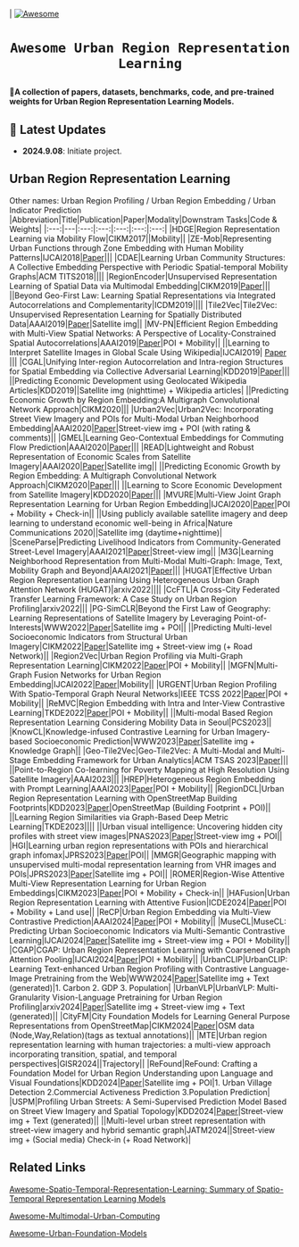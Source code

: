 |<!-- [![Maintenance](https://img.shields.io/badge/Maintained%3F-yes-green.svg)](https://github.com/Jack-bo1220/Awesome-Remote-Sensing-Foundation-Models/graphs/commit-activity) -->
[![Awesome](https://cdn.rawgit.com/sindresorhus/awesome/d7305f38d29fed78fa85652e3a63e154dd8e8829/media/badge.svg)](https://github.com/Jack-bo1220/Awesome-Remote-Sensing-Foundation-Models)
<!-- <img alt="GitHub watchers" src="https://img.shields.io/github/watchers/Jack-bo1220/Awesome-Remote-Sensing-Foundation-Models?style=social"> <img alt="GitHub stars" src="https://img.shields.io/github/stars/Jack-bo1220/Awesome-Remote-Sensing-Foundation-Models?style=social"> <img alt="GitHub forks" src="https://img.shields.io/github/forks/Jack-bo1220/Awesome-Remote-Sensing-Foundation-Models?style=social"> -->

# <p align=center>`Awesome Urban Region Representation Learning`</p>

:star2:**A collection of papers, datasets, benchmarks, code, and pre-trained weights for Urban Region Representation Learning Models.**

## 📢 Latest Updates
<!-- :fire::fire::fire: Last Updated on 2024.08.19 :fire::fire::fire: -->

- **2024.9.08**: Initiate project.

## Urban Region Representation Learning
Other names: Urban Region Profiling / Urban Region Embedding / Urban Indicator Prediction
|Abbreviation|Title|Publication|Paper|Modality|Downstram Tasks|Code & Weights|
|:---:|---|:---:|:---:|:---:|:---:|:---:|
|HDGE|Region Representation Learning via Mobility Flow|CIKM2017||Mobility||
|ZE-Mob|Representing Urban Functions through Zone Embedding with Human Mobility Patterns|IJCAI2018|[Paper](https://www.ijcai.org/Proceedings/2018/0545.pdf)|||
|CDAE|Learning Urban Community Structures: A Collective Embedding Perspective with Periodic Spatial-temporal Mobility Graphs|ACM TITS2018||||
|RegionEncoder|Unsupervised Representation Learning of Spatial Data via Multimodal Embedding|CIKM2019|[Paper](https://dl.acm.org/doi/pdf/10.1145/3357384.3358001)|||
||Beyond Geo-First Law: Learning Spatial Representations via Integrated Autocorrelations and Complementarity|ICDM2019||||
|Tile2Vec|Tile2Vec: Unsupervised Representation Learning for Spatially Distributed Data|AAAI2019|[Paper](https://dl.acm.org/doi/pdf/10.1609/aaai.v33i01.33013967)|Satellite img||
|MV-PN|Efficient Region Embedding with Multi-View Spatial Networks: A Perspective of Locality-Constrained Spatial Autocorrelations|AAAI2019|[Paper](https://dl.acm.org/doi/pdf/10.1609/aaai.v33i01.3301906)|POI + Mobility||
||Learning to Interpret Satellite Images in Global Scale Using Wikipedia|IJCAI2019|          [Paper](https://arxiv.org/pdf/1905.02506)           |||
|CGAL|Unifying Inter-region Autocorrelation and Intra-region Structures for Spatial Embedding via Collective Adversarial Learning|KDD2019|[Paper]([dl.acm.org/doi/pdf/10.1145/3292500.3330972](https://dl.acm.org/doi/pdf/10.1145/3292500.3330972))|||
||Predicting Economic Development using Geolocated Wikipedia Articles|KDD2019||Satellite img (nighttime) + Wikipedia articles|
||Predicting Economic Growth by Region Embedding:A Multigraph Convolutional Network Approach|CIKM2020|||
|Urban2Vec|Urban2Vec: Incorporating Street View Imagery and POIs for Multi-Modal Urban Neighborhood Embedding|AAAI2020|[Paper](https://arxiv.org/pdf/2001.11101)|Street-view img + POI (with rating & comments)||
|GMEL|Learning Geo-Contextual Embeddings for Commuting Flow Prediction|AAAI2020|[Paper](https://cdn.aaai.org/ojs/5425/5425-13-8650-1-10-20200511.pdf)|||
|READ|Lightweight and Robust Representation of Economic Scales from Satellite Imagery|AAAI2020|[Paper](https://aaai.org/papers/00428-lightweight-and-robust-representation-of-economic-scales-from-satellite-imagery/)|Satellite img||
||Predicting Economic Growth by Region Embedding: A Multigraph Convolutional Network Approach|CIKM2020|[Paper]([dl.acm.org/doi/pdf/10.1145/3340531.3411882](https://dl.acm.org/doi/pdf/10.1145/3340531.3411882))|||
||Learning to Score Economic Development from Satellite Imagery|KDD2020|[Paper]([dl.acm.org/doi/pdf/10.1145/3394486.3403347](https://dl.acm.org/doi/pdf/10.1145/3394486.3403347))|||
|MVURE|Multi-View Joint Graph Representation Learning for Urban Region Embedding|IJCAI2020|[Paper](https://www.ijcai.org/Proceedings/2020/0611.pdf)|POI + Mobility + Check-in||
||Using publicly available satellite imagery and deep learning to understand economic well-being in Africa|Nature Communications 2020||Satellite img (daytime+nighttime)|
|SceneParse|Predicting Livelihood Indicators from Community-Generated Street-Level Imagery|AAAI2021|[Paper](https://arxiv.org/pdf/2006.08661)|Street-view img||
|M3G|Learning Neighborhood Representation from Multi-Modal Multi-Graph: Image, Text, Mobility Graph and Beyond|AAAI2021|[Paper](https://arxiv.org/pdf/2105.02489)|||
|HUGAT|Effective Urban Region Representation Learning Using Heterogeneous Urban Graph Attention Network (HUGAT)|arxiv2022||||
|CcFTL|A Cross-City Federated Transfer Learning Framework: A Case Study on Urban Region Profiling|arxiv2022|||
|PG-SimCLR|Beyond the First Law of Geography: Learning Representations of Satellite Imagery by Leveraging Point-of-Interests|WWW2022|[Paper](https://dl.acm.org/doi/pdf/10.1145/3485447.3512149)|Satellite img + POI||
||Predicting Multi-level Socioeconomic Indicators from Structural Urban Imagery|CIKM2022|[Paper](https://dl.acm.org/doi/pdf/10.1145/3511808.3557153)|Satellite img + Street-view img (+ Road Network)||
|Region2Vec|Urban Region Profiling via Multi-Graph Representation Learning|CIKM2022|[Paper]([dl.acm.org/doi/pdf/10.1145/3511808.3557720](https://dl.acm.org/doi/pdf/10.1145/3511808.3557720))|POI + Mobility||
|MGFN|Multi-Graph Fusion Networks for Urban Region Embedding|IJCAI2022|[Paper](https://arxiv.org/pdf/2201.09760)|Mobility||
|URGENT|Urban Region Profiling With Spatio-Temporal Graph Neural Networks|IEEE TCSS 2022|[Paper](https://ieeexplore.ieee.org/document/9805695)|POI + Mobility||
|ReMVC|Region Embedding with Intra and Inter-View Contrastive Learning|TKDE2022|[Paper](https://arxiv.org/pdf/2211.08975)|POI + Mobility||
||Multi-modal Based Region Representation Learning Considering Mobility Data in Seoul|PCS2023||
|KnowCL|Knowledge-infused Contrastive Learning for Urban Imagery-based Socioeconomic Prediction|WWW2023|[Paper](https://dl.acm.org/doi/pdf/10.1145/3543507.3583876)|Satellite img + Knowledge Graph||
|Geo-Tile2Vec|Geo-Tile2Vec: A Multi-Modal and Multi-Stage Embedding Framework for Urban Analytics|ACM TSAS 2023|[Paper](https://dl.acm.org/doi/pdf/10.1145/3571741)|||
||Point-to-Region Co-learning for Poverty Mapping at High Resolution Using Satellite Imagery|AAAI2023|||
|HREP|Heterogeneous Region Embedding with Prompt Learning|AAAI2023|[Paper](https://dl.acm.org/doi/abs/10.1609/aaai.v37i4.25625)|POI + Mobility||
|RegionDCL|Urban Region Representation Learning with OpenStreetMap Building Footprints|KDD2023|[Paper]([dl.acm.org/doi/pdf/10.1145/3580305.3599538](https://dl.acm.org/doi/pdf/10.1145/3580305.3599538))|OpenStreetMap (Building Footprint + POI)||
||Learning Region Similarities via Graph-Based Deep Metric Learning|TKDE2023||||
||Urban visual intelligence: Uncovering hidden city profiles with street view images|PNAS2023|[Paper]([pnas.org/doi/pdf/10.1073/pnas.2220417120](https://www.pnas.org/doi/pdf/10.1073/pnas.2220417120))|Street-view img + POI||
|HGI|Learning urban region representations with POIs and hierarchical graph infomax|JPRS2023|[Paper](https://www.sciencedirect.com/science/article/pii/S0924271622003148)|POI||
|MMGR|Geographic mapping with unsupervised multi-modal representation learning from VHR images and POIs|JPRS2023|[Paper](https://www.sciencedirect.com/science/article/pii/S0924271623001235)|Satellite img + POI||
|ROMER|Region-Wise Attentive Multi-View Representation Learning for Urban Region Embeddings|CIKM2023|[Paper]([dl.acm.org/doi/pdf/10.1145/3583780.3615194](https://dl.acm.org/doi/pdf/10.1145/3583780.3615194))|POI + Mobility + Check-in||
|HAFusion|Urban Region Representation Learning with Attentive Fusion|ICDE2024|[Paper](https://arxiv.org/pdf/2312.04606)|POI + Mobility + Land use||
|ReCP|Urban Region Embedding via Multi-View Contrastive Prediction|AAAI2024|[Paper](https://arxiv.org/pdf/2312.09681)|POI + Mobility||
|MuseCL|MuseCL: Predicting Urban Socioeconomic Indicators via Multi-Semantic Contrastive Learning|IJCAI2024|[Paper](https://arxiv.org/pdf/2407.09523)|Satellite img + Street-view img + POI + Mobility||
|CGAP|CGAP: Urban Region Representation Learning with Coarsened Graph Attention Pooling|IJCAI2024|[Paper](https://www.ijcai.org/proceedings/2024/0832.pdf)|POI + Mobility||
|UrbanCLIP|UrbanCLIP: Learning Text-enhanced Urban Region Profiling with Contrastive Language-Image Pretraining from the Web|WWW2024|[Paper]([dl.acm.org/doi/pdf/10.1145/3589334.3645378](https://dl.acm.org/doi/pdf/10.1145/3589334.3645378))|Satellite img + Text (generated)|1. Carbon 2. GDP 3. Population|
|UrbanVLP|UrbanVLP: Multi-Granularity Vision-Language Pretraining for Urban Region Profiling|arxiv2024|[Paper](https://arxiv.org/pdf/2403.16831)|Satellite img + Street-view img + Text (generated)||
|CityFM|City Foundation Models for Learning General Purpose Representations from OpenStreetMap|CIKM2024|[Paper](https://arxiv.org/pdf/2310.00583)|OSM data (Node,Way,Relation)(tags as textual annotations)||
|MTE|Urban region representation learning with human trajectories: a multi-view approach incorporating transition, spatial, and temporal perspectives|GISR2024||Trajectory||
|ReFound|ReFound: Crafting a Foundation Model for Urban Region Understanding upon Language and Visual Foundations|KDD2024|[Paper]([dl.acm.org/doi/pdf/10.1145/3637528.3671992](https://dl.acm.org/doi/pdf/10.1145/3637528.3671992))|Satellite img + POI|1. Urban Village Detection 2.Commercial Activeness Prediction 3.Population Prediction|
|USPM|Profiling Urban Streets: A Semi-Supervised Prediction Model Based on Street View Imagery and Spatial Topology|KDD2024|[Paper]([dl.acm.org/doi/pdf/10.1145/3637528.3671918](https://dl.acm.org/doi/pdf/10.1145/3637528.3671918))|Street-view img + Text (generated)||
||Multi-level urban street representation with street-view imagery and hybrid semantic graph|JATM2024||Street-view img + (Social media) Check-in (+ Road Network)|




## Related Links
[Awesome-Spatio-Temporal-Representation-Learning: Summary of Spatio-Temporal Representation Learning Models](https://github.com/aptx1231/Awesome-Spatio-Temporal-Representation-Learning)

[Awesome-Multimodal-Urban-Computing](https://github.com/CityMind-Lab/Awesome-Multimodal-Urban-Computing)

[Awesome-Urban-Foundation-Models](https://github.com/usail-hkust/Awesome-Urban-Foundation-Models)